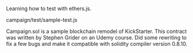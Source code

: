 Learning how to test with ethers.js.

campaign/test/sample-test.js

Campaign.sol is a sample blockchain remodel of KickStarter. This contract was written by Stephen Grider on an Udemy course. Did some rewriting to fix a few bugs and make it compatible with solidity compiler version 0.8.10.